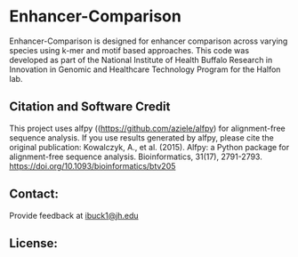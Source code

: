 # Enhancer-Comparison
Enhancer-Comparison is designed for enhancer comparison across varying species using k-mer and motif based approaches.
This code was developed as part of the National Institute of Health Buffalo Research in Innovation in Genomic and Healthcare Technology Program for the Halfon lab.

## Citation and Software Credit
This project uses alfpy ((https://github.com/aziele/alfpy) for alignment-free sequence analysis.
If you use results generated by alfpy, please cite the original publication:
Kowalczyk, A., et al. (2015). Alfpy: a Python package for alignment-free sequence analysis. Bioinformatics, 31(17), 2791-2793. https://doi.org/10.1093/bioinformatics/btv205

## Contact:
Provide feedback at ibuck1@jh.edu

## License:

